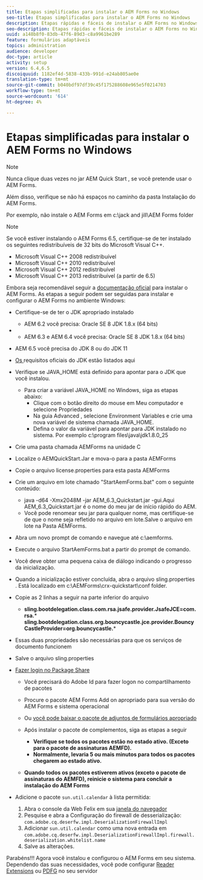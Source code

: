 ```yaml
---
title: Etapas simplificadas para instalar o AEM Forms no Windows
seo-title: Etapas simplificadas para instalar o AEM Forms no Windows
description: Etapas rápidas e fáceis de instalar o AEM Forms no Windows
seo-description: Etapas rápidas e fáceis de instalar o AEM Forms no Windows
uuid: a148b8f0-83db-47f6-89d3-c8a9961be289
feature: formulários adaptáveis
topics: administration
audience: developer
doc-type: article
activity: setup
version: 6.4,6.5
discoiquuid: 1182ef4d-5838-433b-991d-e24ab805ae0e
translation-type: tm+mt
source-git-commit: b040bdf97df39c45f175288608e965e5f0214703
workflow-type: tm+mt
source-wordcount: '614'
ht-degree: 4%

---
```



# Etapas simplificadas para instalar o AEM Forms no Windows

>[!NOTE]
>
>Nunca clique duas vezes no jar AEM Quick Start , se você pretende usar o AEM Forms.
>
>Além disso, verifique se não há espaços no caminho da pasta Instalação do AEM Forms.
>
>Por exemplo, não instale o AEM Forms em c:\jack and jill\AEM Forms folder

>[!NOTE]
>
>Se você estiver instalando o AEM Forms 6.5, certifique-se de ter instalado os seguintes redistribuíveis de 32 bits do Microsoft Visual C++.
>
>* Microsoft Visual C++ 2008 redistribuível
>* Microsoft Visual C++ 2010 redistribuível
>* Microsoft Visual C++ 2012 redistribuível
>* Microsoft Visual C++ 2013 redistribuível (a partir de 6.5)


Embora seja recomendável seguir a [documentação oficial](https://helpx.adobe.com/br/experience-manager/6-3/forms/using/installing-configuring-aem-forms-osgi.html) para instalar o AEM Forms. As etapas a seguir podem ser seguidas para instalar e configurar o AEM Forms no ambiente Windows:

* Certifique-se de ter o JDK apropriado instalado
   * AEM 6.2 você precisa: Oracle SE 8 JDK 1.8.x (64 bits)
* 
   * AEM 6.3 e AEM 6.4 você precisa: Oracle SE 8 JDK 1.8.x (64 bits)
* AEM 6.5 você precisa do JDK 8 ou do JDK 11
* [Os ](https://helpx.adobe.com/experience-manager/6-3/sites/deploying/using/technical-requirements.html) requisitos oficiais do JDK estão listados aqui
* Verifique se JAVA_HOME está definido para apontar para o JDK que você instalou.
   * Para criar a variável JAVA_HOME no Windows, siga as etapas abaixo:
      * Clique com o botão direito do mouse em Meu computador e selecione Propriedades
      * Na guia Advanced , selecione Environment Variables e crie uma nova variável de sistema chamada JAVA_HOME.
      * Defina o valor da variável para apontar para JDK instalado no sistema. Por exemplo c:\program files\java\jdk1.8.0_25

* Crie uma pasta chamada AEMForms na unidade C
* Localize o AEMQuickStart.Jar e mova-o para a pasta AEMForms
* Copie o arquivo license.properties para esta pasta AEMForms
* Crie um arquivo em lote chamado &quot;StartAemForms.bat&quot; com o seguinte conteúdo:
   * java -d64 -Xmx2048M -jar AEM_6.3_Quickstart.jar -gui.Aqui AEM_6.3_Quickstart.jar é o nome do meu jar de início rápido do AEM.
   * Você pode renomear seu jar para qualquer nome, mas certifique-se de que o nome seja refletido no arquivo em lote.Salve o arquivo em lote na Pasta AEMForms.

* Abra um novo prompt de comando e navegue até c:\aemforms.

* Execute o arquivo StartAemForms.bat a partir do prompt de comando.

* Você deve obter uma pequena caixa de diálogo indicando o progresso da inicialização.

* Quando a inicialização estiver concluída, abra o arquivo sling.properties . Está localizado em c:\AEMForms\crx-quickstart\conf folder.

* Copie as 2 linhas a seguir na parte inferior do arquivo
   * **sling.bootdelegation.class.com.rsa.jsafe.provider.JsafeJCE=com.rsa.*** **sling.bootdelegation.class.org.bouncycastle.jce.provider.BouncyCastleProvider=org.bouncycastle.***
* Essas duas propriedades são necessárias para que os serviços de documento funcionem
* Salve o arquivo sling.properties

* [Fazer login no Package Share](http://localhost:4502/crx/packageshare/login.html)

   * Você precisará do Adobe Id para fazer logon no compartilhamento de pacotes
   * Procure o pacote AEM Forms Add on apropriado para sua versão do AEM Forms e sistema operacional
   * Ou [você pode baixar o pacote de adjuntos de formulários apropriado](https://helpx.adobe.com/br/aem-forms/kb/aem-forms-releases.html)
   * Após instalar o pacote de complementos, siga as etapas a seguir

      * **Verifique se todos os pacotes estão no estado ativo. (Exceto para o pacote de assinaturas AEMFD).**
      * **Normalmente, levaria 5 ou mais minutos para todos os pacotes chegarem ao estado ativo.**
   * **Quando todos os pacotes estiverem ativos (exceto o pacote de assinaturas do AEMFD), reinicie o sistema para concluir a instalação do AEM Forms**


* Adicione o pacote `sun.util.calendar` à lista permitida:

   1. Abra o console da Web Felix em sua [janela do navegador](http://localhost:4502/system/console/configMgr)
   2. Pesquise e abra a Configuração do firewall de desserialização: `com.adobe.cq.deserfw.impl.DeserializationFirewallImpl`
   3. Adicionar `sun.util.calendar` como uma nova entrada em `com.adobe.cq.deserfw.impl.DeserializationFirewallImpl.firewall.deserialization.whitelist.name`
   4. Salve as alterações.

Parabéns!!! Agora você instalou e configurou o AEM Forms em seu sistema.
Dependendo das suas necessidades, você pode configurar [Reader Extensions](https://helpx.adobe.com/experience-manager/6-3/forms/using/configuring-document-services.html) ou [ PDFG](https://helpx.adobe.com/experience-manager/6-3/forms/using/install-configure-pdf-generator.html) no seu servidor
